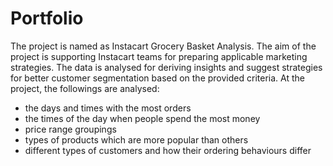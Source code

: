 # Portfolio
The project is named as Instacart Grocery Basket Analysis.
The aim of the project is supporting Instacart teams for preparing applicable marketing strategies. The data is analysed for deriving insights and suggest strategies for better customer segmentation based on the provided criteria.
At the project, the followings are analysed:
- the days and times with the most orders
- the times of the day when people spend the most money
- price range groupings
- types of products which are more popular than others
- different types of customers and how their ordering behaviours differ
